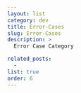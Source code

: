 ```yaml
---
layout: list
category: dev
title: Error-Cases
slug: Error-Cases
description: >
  Error Case Category

related_posts:
  -
list: true
order: 6
---
```


